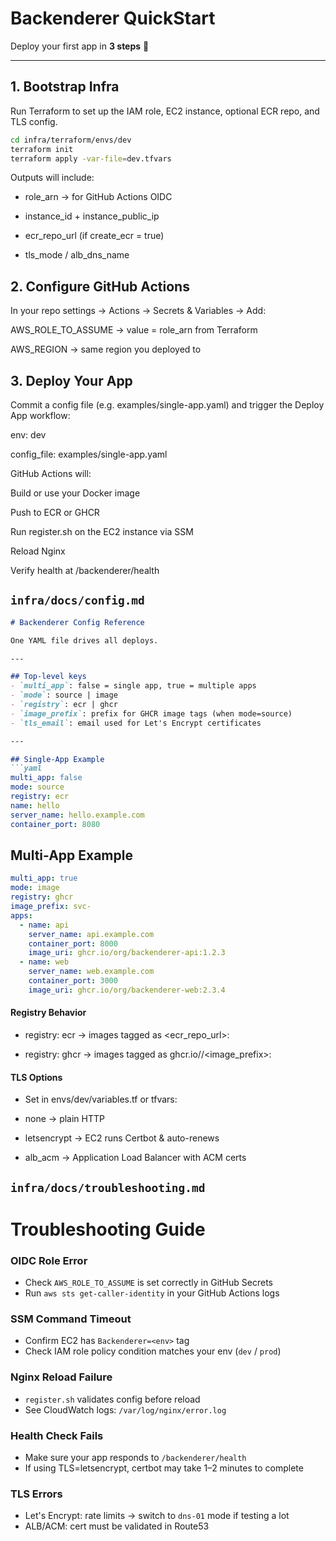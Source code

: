 # Backenderer QuickStart

Deploy your first app in **3 steps** 🚀

---

## 1. Bootstrap Infra
Run Terraform to set up the IAM role, EC2 instance, optional ECR repo, and TLS config.

```bash
cd infra/terraform/envs/dev
terraform init
terraform apply -var-file=dev.tfvars
```
Outputs will include:

- role_arn → for GitHub Actions OIDC

- instance_id + instance_public_ip

- ecr_repo_url (if create_ecr = true)

- tls_mode / alb_dns_name

## 2. Configure GitHub Actions

In your repo settings → Actions → Secrets & Variables → Add:

AWS_ROLE_TO_ASSUME → value = role_arn from Terraform

AWS_REGION → same region you deployed to


## 3. Deploy Your App

Commit a config file (e.g. examples/single-app.yaml) and trigger the Deploy App workflow:

env: dev

config_file: examples/single-app.yaml

GitHub Actions will:

Build or use your Docker image

Push to ECR or GHCR

Run register.sh on the EC2 instance via SSM

Reload Nginx

Verify health at /backenderer/health

## `infra/docs/config.md`

```md
# Backenderer Config Reference

One YAML file drives all deploys.

---

## Top-level keys
- `multi_app`: false = single app, true = multiple apps
- `mode`: source | image
- `registry`: ecr | ghcr
- `image_prefix`: prefix for GHCR image tags (when mode=source)
- `tls_email`: email used for Let's Encrypt certificates

---

## Single-App Example
```yaml
multi_app: false
mode: source
registry: ecr
name: hello
server_name: hello.example.com
container_port: 8080
```

## Multi-App Example
```yaml
multi_app: true
mode: image
registry: ghcr
image_prefix: svc-
apps:
  - name: api
    server_name: api.example.com
    container_port: 8000
    image_uri: ghcr.io/org/backenderer-api:1.2.3
  - name: web
    server_name: web.example.com
    container_port: 3000
    image_uri: ghcr.io/org/backenderer-web:2.3.4
```

#### Registry Behavior

- registry: ecr → images tagged as <ecr_repo_url>:<app-name>

- registry: ghcr → images tagged as ghcr.io/<owner>/<image_prefix><name>:<short-sha>



#### TLS Options

- Set in envs/dev/variables.tf or tfvars:

- none → plain HTTP

- letsencrypt → EC2 runs Certbot & auto-renews

- alb_acm → Application Load Balancer with ACM certs

## `infra/docs/troubleshooting.md`


# Troubleshooting Guide

### OIDC Role Error
- Check `AWS_ROLE_TO_ASSUME` is set correctly in GitHub Secrets
- Run `aws sts get-caller-identity` in your GitHub Actions logs

### SSM Command Timeout
- Confirm EC2 has `Backenderer=<env>` tag
- Check IAM role policy condition matches your env (`dev` / `prod`)

### Nginx Reload Failure
- `register.sh` validates config before reload
- See CloudWatch logs: `/var/log/nginx/error.log`

### Health Check Fails
- Make sure your app responds to `/backenderer/health`
- If using TLS=letsencrypt, certbot may take 1–2 minutes to complete

### TLS Errors
- Let's Encrypt: rate limits → switch to `dns-01` mode if testing a lot
- ALB/ACM: cert must be validated in Route53


